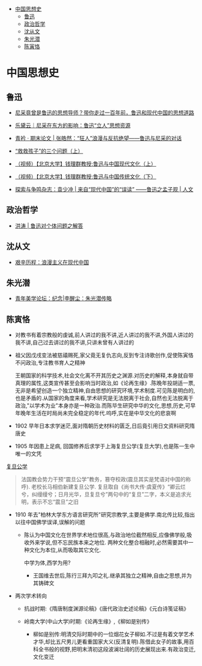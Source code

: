 
<!-- mtoc-start -->

* [中国思想史](#中国思想史)
  * [鲁迅](#鲁迅)
  * [政治哲学](#政治哲学)
  * [沈从文](#沈从文)
  * [朱光潜](#朱光潜)
  * [陈寅恪](#陈寅恪)

<!-- mtoc-end -->

# 中国思想史

## 鲁迅

- [尼采竟曾是鲁迅的思想导师？带你走过一百年前，鲁迅和现代中国的思想道路](https://www.bilibili.com/list/watchlater?bvid=BV1qW4y1B726&oid)

- [乐黛云｜尼采在东方的影响：鲁迅“立人”思想资源](https://mp.weixin.qq.com/s/5T94YhAAd6QlcOPlV7rwBg)

- [青衿 · 期末论文 | 张皓然：“狂人”浪漫与反抗绝望——鲁迅与尼采的对话](https://mp.weixin.qq.com/s/W0KTXupCkPYNjsD_Ul5hsg)

- [“救救孩子”的三个问题（上）](https://mp.weixin.qq.com/s/5IxToyNfaLDWwEfY6FwRaw)

- [（视频）【北京大学】钱理群教授:鲁迅与中国现代文化（上）](https://www.bilibili.com/video/BV1aN411X7bc)

- [（视频）【北京大学】钱理群教授:鲁迅与中国传统文化（下）](https://www.bilibili.com/video/BV1Kh411X7Zb)

- [探索与争鸣杂志：袁少冲 | 来自“现代中国”的“误读” ——鲁迅之孟子观 | 人文](https://mp.weixin.qq.com/s/w6_zxFcCyhxfmcW5_AxxPA)

## 政治哲学

- [洪涛 | 鲁迅对个体问题之解答](https://mp.weixin.qq.com/s/IKaVM1-8WtZHN9XiGHzG9Q)

## 沈从文

- [艰辛历程：浪漫主义在现代中国](https://mp.weixin.qq.com/s/n3PYEptjeWK7d7yHpUeG0A)

## 朱光潜

- [青年美学论坛：纪念|李醒尘：朱光潜传略](https://mp.weixin.qq.com/s/VWQIRtIt4yEB4Rkre8WZlw)

## 陈寅恪

- 对教书有着宗教般的虔诚,前人讲过的我不讲,近人讲过的我不讲,外国人讲过的我不讲,自己过去讲过的我不讲,只讲未曾有人讲过的

- 祖父因戊戌变法被慈禧赐死,家父竟无复仇志向,反到专注诗歌创作,促使陈寅恪不问政治,专注教书育人之精神

  王朝国家的科学技术,社会文化离不开其历史之渊源.对历史的解释,本身就自带真理的属性,这类宣传甚至会影响当时政治,如《论再生缘》.陈晚年投胡适一票,无非是希望创造一个独立精神,自由思想的研究环境,学术制度.可见陈是明白的,也是矛盾的.从国家的角度来看,学术研究是无法脱离于社会,自然也无法脱离于政治,"以学术为业"本身亦是一种政治.而陈毕生研究中华的文化,思想,历史,可早年晚年生活在时局尚未完全稳定的年代.呜呼,实在是中华文化的悲哀啊

- 1902 早年日本求学迷茫,面对隋朝历史材料的匮乏,日后竟引用日文资料研究隋唐史

- 1905 年因患上足病, 回国修养后求学于上海复旦公学(复旦大学),也是陈一生中唯一的文凭

[复旦公学](https://www.zhihu.com/question/33627746/answer/710932234)

> 法国教会势力干预“震旦公学”教务，篡夺校政(震旦其实是梵语对中国的称呼).
> 老校长马相伯新建复旦公学.
> 复旦取自《尚书大传·虞夏传》“卿云烂兮，纠缦缦兮；日月光华，旦复旦兮”两句中的“复旦”二字，本义是追求光明，表示不忘“震旦”之旧

- 1910 年去"柏林大学东方语言研究所"研究宗教学,主要是佛学.南北传比较,指出以往中国佛学误译,误解的问题

  - 陈认为中国文化在世界学术地位很高,与政治地位截然相反,应像佛学般,吸收外来学说,但不忘民族本来之地位.
    两种文化整合相融时,必然需要其中一种文化为本位,从而吸取其它文化.

    中学为体,西学为用?

    - 王国维去世后,陈行三拜九叩之礼.继承其独立之精神,自由之思想,并为其铸碑文

- 两次学术转向

  - 抗战时期:《隋唐制度渊源论稿》《唐代政治史述论稿》《元白诗笺证稿》

  - 岭南大学(中山大学)时期:《论再生缘》,《柳如是别传》

    - 柳如是别传:明清交际时期中的一位烟花女子柳如.不过是有着文学艺术才华,却比五尺男儿更看重国家大义(反清复明).陈借此女子的故事,用百科全书般的视野,把明末清初这段波澜壮阔的历史展现出来.有政治变迁,文化变迁
